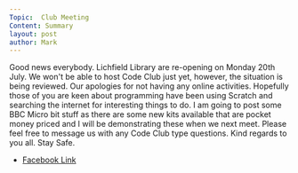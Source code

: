 ```yaml
---
Topic:  Club Meeting
Content: Summary
layout: post
author: Mark
---
```

Good news everybody. Lichfield Library are re-opening on Monday 20th July. We won't be able to host Code Club just yet, however, the situation is being reviewed. Our apologies for not having any online activities. Hopefully those of you are keen about programming have been using Scratch and searching the internet for interesting things to do. I am going to post some BBC Micro bit stuff as there are some new kits available that are pocket money priced and I will be demonstrating these when we next meet. Please feel free to message us with any Code Club type questions. Kind regards to you all. Stay Safe.



* [Facebook Link](https://www.facebook.com/1481985248595237/posts/2881332761993805/)


